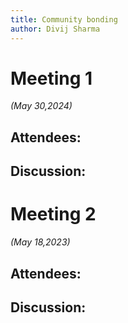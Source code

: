 ```yaml
---
title: Community bonding
author: Divij Sharma
---
```

<!--
SPDX-License-Identifier: CC-BY-SA-4.0

SPDX-FileCopyrightText: 2024 Divij Sharma <email.here>
-->

# Meeting 1

*(May 30,2024)*

## Attendees:

## Discussion:

# Meeting 2

*(May 18,2023)*

## Attendees:

## Discussion:
